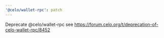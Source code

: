 ```yaml
---
'@celo/wallet-rpc': patch
---
```


Deprecate @celo/wallet-rpc see https://forum.celo.org/t/deprecation-of-celo-wallet-rpc/8452
